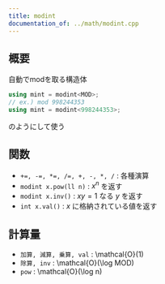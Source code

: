 ```yaml
---
title: modint
documentation_of: ../math/modint.cpp
---
```


## 概要

自動でmodを取る構造体

~~~cpp
using mint = modint<MOD>;
// ex.) mod 998244353
using mint = modint<998244353>;
~~~
のようにして使う

## 関数
* `+=, -=, *=, /=, +, -, *, /` : 各種演算
* `modint x.pow(ll n)` : $x^n$ を返す
* `modint x.inv()` : $xy = 1$ なる $y$ を返す
* `int x.val()` : $x$ に格納されている値を返す

## 計算量
* `加算, 減算, 乗算, val` : \mathcal{O}(1)
* `除算, inv` : \mathcal{O}(\log MOD)
* `pow` : \mathcal{O}(\log n)